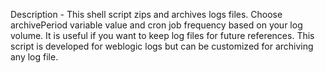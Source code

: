 Description - This shell script zips and archives logs files. Choose archivePeriod variable value and cron job frequency based on your log volume. It is useful if you want to keep log files for future references. This script is developed for weblogic logs but can be customized for archiving any log file.